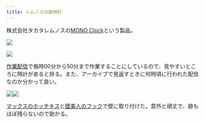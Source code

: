 ```yaml
---
title: レムノスの掛時計
---
```

株式会社タカタレムノスの[MONO Clock](https://www.amazon.co.jp/dp/B004UIT8BK)という製品。

![](https://lh4.googleusercontent.com/a0u4cMyztVsDTg8Ixq8Bk55zml4k5c2LLlztO3S5Gep3_vtlhsUIONODSTFloJrytBhJFvqdSzcnDPI-EJG5v5pnWjX_QUOAoV6to8HvJO0t6yp4XuGKAA0IWJI1zglHXozFTmGLfdQTPJcWB7Fxbg)

![](https://lh3.googleusercontent.com/arZCZFtR2CEjzc8TRglQS4G7zm0v6ira-XVnj2Wp2CdqvfGy3zJSVD6LONwREV4Mr4roSKCZdzIJMaDeBoVZjk-aouTUAtgSH_pkNH532jvPWGTiM53MXgPGXxIeKb4Y2xDffcKaN7CD7LJRkokwHg)

[作業配信](https://www.youtube.com/channel/UC5s-KpSDGzxWPWNv94PnJHw)で毎時00分から50分まで作業することにしているので、見やすいところに時計があると捗る。また、アーカイブで見返すときに何時頃に行われた配信なのか分かって良い。

![](https://lh4.googleusercontent.com/SUTU_IqhB9jfG2oMsTgz4PHPMAE8RtlO2LXks0yCeGyL7U73BMe0_avwKfFGvTmwt2nPVNTjDiqAJqQNQxgZVOBk5RYjmcNOm1bzToNUIaJQco54xQY5poJ9FJ-kLQdVEa1RUyZd69-Jb1lboNRzDA)![](https://lh3.googleusercontent.com/BpOP4Ndpur8hGXzJpMssJPLJ3NO9_Y5Q14s4R026BQmO74if0bBplRxL0B6p1QT6OhwJ3YBNWx_3XuVl2sIZt9Mx1DhU5Z-6Xj4K66VYbwYiR8JRw4EZN_yR1A2mU2JBDf_4tPgsourst7dh3dsZpQ)

[マックスのホッチキス](https://www.amazon.co.jp/dp/B000O9WRWG)と[壁美人のフック](https://www.amazon.co.jp/dp/B00CU78TDG)で壁に取り付けた。意外と頑丈で、跡もほぼ残らないので助かる。
